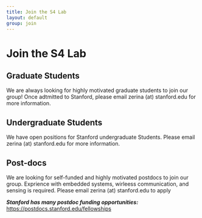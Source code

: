 ```yaml
---
title: Join the S4 Lab
layout: default
group: join
---
```


# Join the S4 Lab


## Graduate Students
We are always looking for highly motivated graduate students to join our group! Once adtmitted to Stanford, please email zerina (at) stanford.edu for more information. 

## Undergraduate Students

We have open positions for Stanford undergraduate Students. Please email zerina (at) stanford.edu for more information. 

## Post-docs 

We are looking for self-funded and highly motivated postdocs to join our group. Exprience with embedded systems, wirleess communication, and sensing is required. Please email zerina (at) stanford.edu to apply

***Stanford has many postdoc funding opportunities:*** https://postdocs.stanford.edu/fellowships

